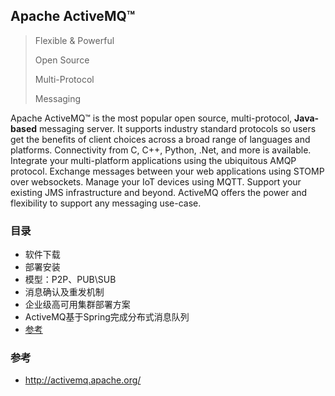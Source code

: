 ## Apache ActiveMQ™ 

> Flexible & Powerful
>
> Open Source
>
> Multi-Protocol
>
> Messaging

Apache ActiveMQ™ is the most popular open source, multi-protocol, **Java-based** messaging server. It supports industry standard protocols so users get the benefits of client choices across a broad range of languages and platforms. Connectivity from C, C++, Python, .Net, and more is available. Integrate your multi-platform applications using the ubiquitous AMQP protocol. Exchange messages between your web applications using STOMP over websockets. Manage your IoT devices using MQTT. Support your existing JMS infrastructure and beyond. ActiveMQ offers the power and flexibility to support any messaging use-case.

### 目录
* 软件下载
* 部署安装
* 模型：P2P、PUB\SUB
* 消息确认及重发机制
* 企业级高可用集群部署方案
* ActiveMQ基于Spring完成分布式消息队列
* [参考](#参考)

### 参考
* http://activemq.apache.org/